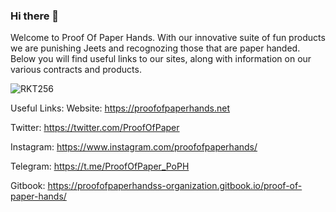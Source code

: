 ### Hi there 👋
Welcome to Proof Of Paper Hands. With our innovative suite of fun products we are punishing Jeets and recognozing those that are paper handed. Below you will find useful links to our sites, along with information on our various contracts and products.

![RKT256](https://user-images.githubusercontent.com/116587592/202949543-086fb8b2-9aaa-4e3c-9546-b66741d1841b.png)

Useful Links:
 Website: https://proofofpaperhands.net

 Twitter: https://twitter.com/ProofOfPaper

 Instagram: https://www.instagram.com/proofofpaperhands/

 Telegram: https://t.me/ProofOfPaper_PoPH

 Gitbook: https://proofofpaperhandss-organization.gitbook.io/proof-of-paper-hands/
 
